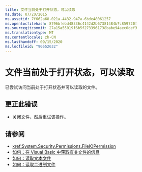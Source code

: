 ```yaml
---
title: 文件当前处于打开状态，可以读取
ms.date: 07/20/2015
ms.assetid: 7f662a68-021a-4432-947a-6bde48061257
ms.openlocfilehash: 8796bfebd48336c4142d2b67381484b7c859720f
ms.sourcegitcommit: 27a15a55019f6b5f2733961738babe94aec0def3
ms.translationtype: MT
ms.contentlocale: zh-CN
ms.lasthandoff: 09/15/2020
ms.locfileid: "90552032"
---
```

# <a name="the-file-is-currently-open-for-reading"></a>文件当前处于打开状态，可以读取
已尝试访问当前处于打开状态并可以读取的文件。  
  
## <a name="to-correct-this-error"></a>更正此错误  
  
- 关闭文件，然后重试该操作。  
  
## <a name="see-also"></a>请参阅

- <xref:System.Security.Permissions.FileIOPermission>
- [如何：在 Visual Basic 中获取有关文件的信息](/previous-versions/visualstudio/visual-studio-2010/abtzf6f7(v=vs.100))
- [如何：读取文本文件](../developing-apps/programming/drives-directories-files/how-to-read-from-text-files.md)
- [如何：读取二进制文件](../developing-apps/programming/drives-directories-files/how-to-read-from-binary-files.md)

